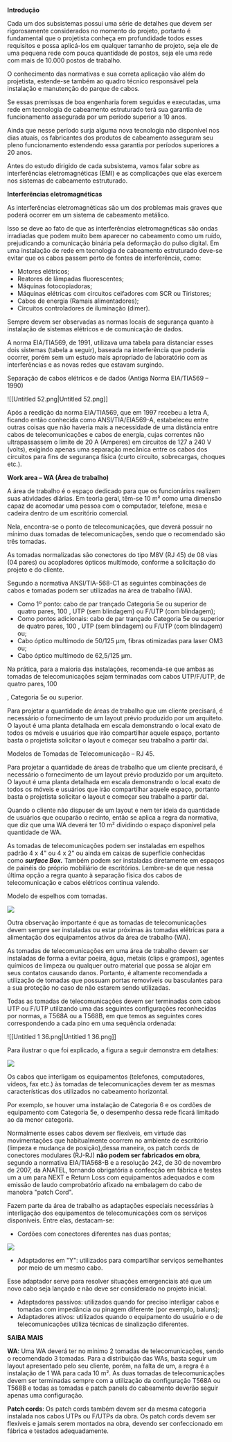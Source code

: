 **Introdução**

Cada um dos subsistemas possui uma série de detalhes que devem ser rigorosamente considerados no momento do projeto, portanto é fundamental que o projetista conheça em profundidade todos esses requisitos e possa aplicá-los em qualquer tamanho de projeto, seja ele de uma pequena rede com pouca quantidade de postos, seja ele uma rede com mais de 10.000 postos de trabalho.

O conhecimento das normativas e sua correta aplicação vão além do projetista, estende-se também ao quadro técnico responsável pela instalação e manutenção do parque de cabos.

Se essas premissas de boa engenharia forem seguidas e executadas, uma rede em tecnologia de cabeamento estruturado terá sua garantia de funcionamento assegurada por um período superior a 10 anos.

Ainda que nesse período surja alguma nova tecnologia não disponível nos dias atuais, os fabricantes dos produtos de cabeamento asseguram seu pleno funcionamento estendendo essa garantia por períodos superiores a 20 anos.

Antes do estudo dirigido de cada subsistema, vamos falar sobre as interferências eletromagnéticas (EMI) e as complicações que elas exercem nos sistemas de cabeamento estruturado.

**Interferências eletromagnéticas**

As interferências eletromagnéticas são um dos problemas mais graves que poderá ocorrer em um sistema de cabeamento metálico.

Isso se deve ao fato de que as interferências eletromagnéticas são ondas irradiadas que podem muito bem aparecer no cabeamento como um ruído, prejudicando a comunicação binária pela deformação do pulso digital. Em uma instalação de rede em tecnologia de cabeamento estruturado deve-se evitar que os cabos passem perto de fontes de interferência, como:

- Motores elétricos;
- Reatores de lâmpadas fluorescentes;
- Máquinas fotocopiadoras;
- Máquinas elétricas com circuitos ceifadores com SCR ou Tiristores;
- Cabos de energia (Ramais alimentadores);
- Circuitos controladores de iluminação (dimer).

Sempre devem ser observadas as normas locais de segurança quanto à instalação de sistemas elétricos e de comunicação de dados.

A norma EIA/TIA569, de 1991, utilizava uma tabela para distanciar esses dois sistemas (tabela a seguir), baseada na interferência que poderia ocorrer, porém sem um estudo mais apropriado de laboratório com as interferências e as novas redes que estavam surgindo.

Separação de cabos elétricos e de dados (Antiga Norma EIA/TIA569 – 1990)

![[Untitled 52.png|Untitled 52.png]]

Após a reedição da norma EIA/TIA569, que em 1997 recebeu a letra A, ficando então conhecida como ANSI/TIA/EIA569-A, estabeleceu entre outras coisas que não haveria mais a necessidade de uma distância entre cabos de telecomunicações e cabos de energia, cujas correntes não ultrapassassem o limite de 20 A (Amperes) em circuitos de 127 a 240 V (volts), exigindo apenas uma separação mecânica entre os cabos dos circuitos para fins de segurança física (curto circuito, sobrecargas, choques etc.).

**Work area – WA (Área de trabalho)**

A área de trabalho é o espaço dedicado para que os funcionários realizem suas atividades diárias. Em teoria geral, têm-se 10 m² como uma dimensão capaz de acomodar uma pessoa com o computador, telefone, mesa e cadeira dentro de um escritório comercial.

Nela, encontra-se o ponto de telecomunicações, que deverá possuir no mínimo duas tomadas de telecomunicações, sendo que o recomendado são três tomadas.

As tomadas normalizadas são conectores do tipo M8V (RJ 45) de 08 vias (04 pares) ou acopladores ópticos multímodo, conforme a solicitação do projeto e do cliente.

Segundo a normativa ANSI/TIA-568-C1 as seguintes combinações de cabos e tomadas podem ser utilizadas na área de trabalho (WA).

- Como 1º ponto: cabo de par trançado Categoria 5e ou superior de quatro pares, 100 , UTP (sem blindagem) ou F/UTP (com blindagem);
- Como pontos adicionais: cabo de par trançado Categoria 5e ou superior de quatro pares, 100 , UTP (sem blindagem) ou F/UTP (com blindagem) ou;
- Cabo óptico multímodo de 50/125 µm, fibras otimizadas para laser OM3 ou;
- Cabo óptico multímodo de 62,5/125 µm.

Na prática, para a maioria das instalações, recomenda-se que ambas as tomadas de telecomunicações sejam terminadas com cabos UTP/F/UTP, de quatro pares, 100

, Categoria 5e ou superior.

Para projetar a quantidade de áreas de trabalho que um cliente precisará, é necessário o fornecimento de um layout prévio produzido por um arquiteto. O layout é uma planta detalhada em escala demonstrando o local exato de todos os móveis e usuários que irão compartilhar aquele espaço, portanto basta o projetista solicitar o layout e começar seu trabalho a partir daí.

Modelos de Tomadas de Telecomunicação – RJ 45.

Para projetar a quantidade de áreas de trabalho que um cliente precisará, é necessário o fornecimento de um layout prévio produzido por um arquiteto. O layout é uma planta detalhada em escala demonstrando o local exato de todos os móveis e usuários que irão compartilhar aquele espaço, portanto basta o projetista solicitar o layout e começar seu trabalho a partir daí.

Quando o cliente não dispuser de um layout e nem ter ideia da quantidade de usuários que ocuparão o recinto, então se aplica a regra da normativa, que diz que uma WA deverá ter 10 m² dividindo o espaço disponível pela quantidade de WA.

As tomadas de telecomunicações podem ser instaladas em espelhos padrão 4 x 4" ou 4 x 2" ou ainda em caixas de superfície conhecidas como _**surface Box.**_ Também podem ser instaladas diretamente em espaços de painéis do próprio mobiliário de escritórios. Lembre-se de que nessa última opção a regra quanto à separação física dos cabos de telecomunicação e cabos elétricos continua valendo.

Modelo de espelhos com tomadas.

[![](https://img.uninove.br/static/0/0/0/0/0/0/0/1/0/4/4/104460/a06i03_cabestru80_100.jpg)](https://img.uninove.br/static/0/0/0/0/0/0/0/1/0/4/4/104460/a06i03_cabestru80_100.jpg)

Outra observação importante é que as tomadas de telecomunicações devem sempre ser instaladas ou estar próximas às tomadas elétricas para a alimentação dos equipamentos ativos da área de trabalho (WA).

As tomadas de telecomunicações em uma área de trabalho devem ser instaladas de forma a evitar poeira, água, metais (clips e grampos), agentes químicos de limpeza ou qualquer outro material que possa se alojar em seus contatos causando danos. Portanto, é altamente recomendada a utilização de tomadas que possuam portas removíveis ou basculantes para a sua proteção no caso de não estarem sendo utilizadas.

Todas as tomadas de telecomunicações devem ser terminadas com cabos UTP ou F/UTP utilizando uma das seguintes configurações reconhecidas por normas, a T568A ou a T568B, em que temos as seguintes cores correspondendo a cada pino em uma sequência ordenada:

![[Untitled 1 36.png|Untitled 1 36.png]]

Para ilustrar o que foi explicado, a figura a seguir demonstra em detalhes:

[![](https://img.uninove.br/static/0/0/0/0/0/0/0/1/0/4/4/104462/a06i05_cabestru80_100.jpg)](https://img.uninove.br/static/0/0/0/0/0/0/0/1/0/4/4/104462/a06i05_cabestru80_100.jpg)

Os cabos que interligam os equipamentos (telefones, computadores, vídeos, fax etc.) às tomadas de telecomunicações devem ter as mesmas características dos utilizados no cabeamento horizontal.

Por exemplo, se houver uma instalação de Categoria 6 e os cordões de equipamento com Categoria 5e, o desempenho dessa rede ficará limitado ao da menor categoria.

Normalmente esses cabos devem ser flexíveis, em virtude das movimentações que habitualmente ocorrem no ambiente de escritório (limpeza e mudança de posição),dessa maneira, os patch cords de conectores modulares (RJ-RJ) **não podem ser fabricados em obra**, segundo a normativa EIA/TIA568-B e a resolução 242, de 30 de novembro de 2007, da ANATEL, tornando obrigatória a confecção em fábrica e testes um a um para NEXT e Return Loss com equipamentos adequados e com emissão de laudo comprobatório afixado na embalagem do cabo de manobra "patch Cord".

Fazem parte da área de trabalho as adaptações especiais necessárias à interligação dos equipamentos de telecomunicações com os serviços disponíveis. Entre elas, destacam-se:

- Cordões com conectores diferentes nas duas pontas;

[![](https://img.uninove.br/static/0/0/0/0/0/0/0/1/0/4/4/104464/a06i06_cabestru80_100.jpg)](https://img.uninove.br/static/0/0/0/0/0/0/0/1/0/4/4/104464/a06i06_cabestru80_100.jpg)

- Adaptadores em "Y": utilizados para compartilhar serviços semelhantes por meio de um mesmo cabo.

Esse adaptador serve para resolver situações emergenciais até que um novo cabo seja lançado e não deve ser considerado no projeto inicial.

- Adaptadores passivos: utilizados quando for preciso interligar cabos e tomadas com impedância ou pinagem diferente (por exemplo, baluns);
- Adaptadores ativos: utilizados quando o equipamento do usuário e o de telecomunicações utiliza técnicas de sinalização diferentes.

**SAIBA MAIS**

**WA**: Uma WA deverá ter no mínimo 2 tomadas de telecomunicações, sendo o recomendado 3 tomadas. Para a distribuição das WAs, basta seguir um layout apresentado pelo seu cliente, porém, na falta de um, a regra é a instalação de 1 WA para cada 10 m². As duas tomadas de telecomunicações devem ser terminadas sempre com a utilização da configuração T568A ou T568B e todas as tomadas e patch panels do cabeamento deverão seguir apenas uma configuração.

**Patch cords**: Os patch cords também devem ser da mesma categoria instalada nos cabos UTPs ou F/UTPs da obra. Os patch cords devem ser flexíveis e jamais serem montados na obra, devendo ser confeccionado em fábrica e testados adequadamente.